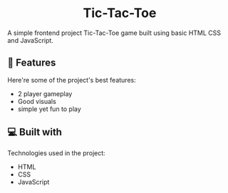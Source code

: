 <h1 align="center" id="title">Tic-Tac-Toe</h1>

<p id="description">A simple frontend project Tic-Tac-Toe game built using basic HTML CSS and JavaScript. </p>

  
  
<h2>🧐 Features</h2>

Here're some of the project's best features:

*   2 player gameplay
*   Good visuals
*   simple yet fun to play

  
  
<h2>💻 Built with</h2>

Technologies used in the project:

*   HTML
*   CSS
*   JavaScript
